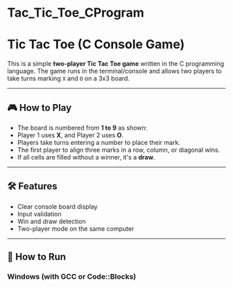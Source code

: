 # Tac_Tic_Toe_CProgram
# Tic Tac Toe (C Console Game)

This is a simple **two-player Tic Tac Toe game** written in the C programming language. The game runs in the terminal/console and allows two players to take turns marking `X` and `O` on a 3x3 board.

---

## 🎮 How to Play

- The board is numbered from **1 to 9** as shown:
- Player 1 uses **X**, and Player 2 uses **O**.
- Players take turns entering a number to place their mark.
- The first player to align three marks in a row, column, or diagonal wins.
- If all cells are filled without a winner, it's a **draw**.

---

## 🛠️ Features

- Clear console board display
- Input validation
- Win and draw detection
- Two-player mode on the same computer

---

## 🚀 How to Run

### Windows (with GCC or Code::Blocks)
